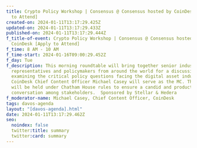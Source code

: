 ```yaml
---
title: Crypto Policy Workshop | Consensus @ Consensus hosted by CoinDesk [Apply
  to Attend]
created-on: 2024-01-11T13:17:29.425Z
updated-on: 2024-01-11T13:17:29.433Z
published-on: 2024-01-11T13:17:29.444Z
f_title-of-event: Crypto Policy Workshop | Consensus @ Consensus hosted by
  CoinDesk [Apply to Attend]
f_time: 8 AM - 10 AM
f_time-start: 2024-01-16T09:00:29.452Z
f_day: Tue
f_description: This morning roundtable will bring together senior industry
  representatives and policymakers from around the world for a discussion
  examining the critical policy questions facing the digital asset industry.
  CoinDesk Chief Content Officer Michael Casey will serve as the MC. The event
  will be held under Chatham House rules to ensure a candid and productive
  conversation among stakeholders.  Sponsored by Stellar & Hedera
f_moderator-name: Michael Casey, Chief Content Officer, CoinDesk
tags: davos-agenda
layout: "[davos-agenda].html"
date: 2024-01-11T13:17:29.462Z
seo:
  noindex: false
  twitter:title: summary
  twitter:card: summary
---
```

